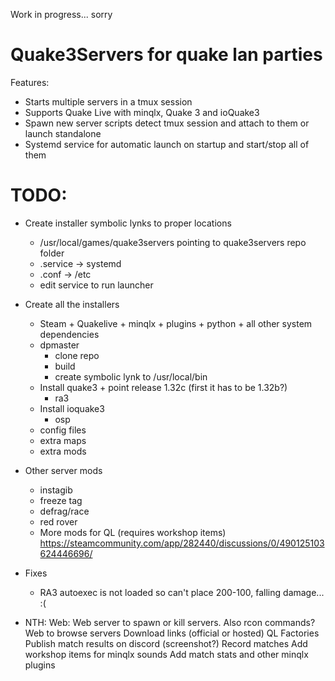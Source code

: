 Work in progress... sorry

# Quake3Servers for quake lan parties

Features:
- Starts multiple servers in a tmux session
- Supports Quake Live with minqlx, Quake 3 and ioQuake3
- Spawn new server scripts detect tmux session and attach to them or launch standalone
- Systemd service for automatic launch on startup and start/stop all of them

# TODO:

- Create installer symbolic lynks to proper locations
    - /usr/local/games/quake3servers pointing to quake3servers repo folder
    - .service -> systemd
    - .conf -> /etc
    - edit service to run launcher

- Create all the installers
    - Steam + Quakelive + minqlx + plugins + python + all other system dependencies
    - dpmaster
        - clone repo
        - build
        - create symbolic lynk to /usr/local/bin
    - Install quake3 + point release 1.32c (first it has to be 1.32b?)
        - ra3
    - Install ioquake3
        - osp
    - config files
    - extra maps
    - extra mods

- Other server mods
    - instagib
    - freeze tag
    - defrag/race
    - red rover
    - More mods for QL (requires workshop items) https://steamcommunity.com/app/282440/discussions/0/490125103624446696/

- Fixes
    - RA3 autoexec is not loaded so can't place 200-100, falling damage... :(

- NTH:
    Web:
        Web server to spawn or kill servers. Also rcon commands?
        Web to browse servers
        Download links (official or hosted)
    QL Factories
    Publish match results on discord (screenshot?)
    Record matches
    Add workshop items for minqlx sounds
    Add match stats and other minqlx plugins
